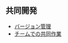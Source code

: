 ## 共同開発

- [バージョン管理](https://outsystems-faq.bluememe.jp/hc/ja/articles/206294444-OutSystems-Platform%E3%81%A7%E3%81%AF-%E3%81%A9%E3%81%AE%E3%82%88%E3%81%86%E3%81%AB%E3%83%81%E3%83%BC%E3%83%A0%E9%96%8B%E7%99%BA%E3%82%92%E8%A1%8C%E3%81%84%E3%81%BE%E3%81%99%E3%81%8B-%E3%81%9D%E3%81%AE2)
- [チームでの共同作業](https://www.outsystems.com/ja-jp/evaluation-guide/how-does-outsystems-enable-team-collaboration/)

